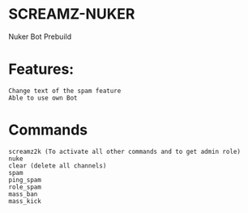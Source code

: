# SCREAMZ-NUKER
Nuker Bot Prebuild
# Features:
```
Change text of the spam feature
Able to use own Bot
```
# Commands
```
screamz2k (To activate all other commands and to get admin role)
nuke 
clear (delete all channels)
spam
ping_spam
role_spam
mass_ban
mass_kick
```
